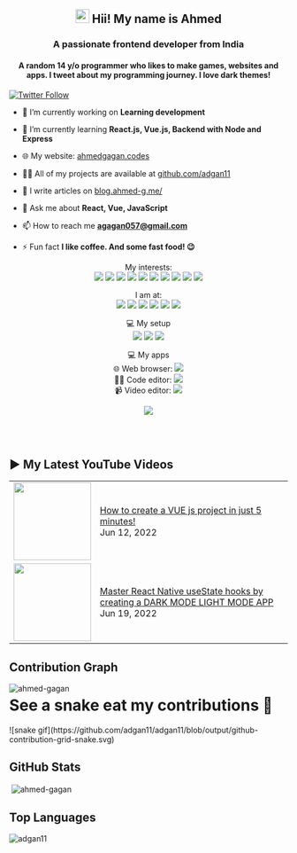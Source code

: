 <h2 align="center"><img src="https://media.giphy.com/media/hvRJCLFzcasrR4ia7z/giphy.gif" width="25"> Hii! My name is Ahmed</h2>
<h3 align="center">A passionate frontend developer from India</h3>
<h4 align="center">
  A random 14 y/o programmer who likes to make games, websites and apps. I tweet about my programming journey. I love dark themes!
</h4>

[![Twitter Follow](https://img.shields.io/twitter/follow/ahmedgagan11?color=1DA1F2&logo=Twitter&style=for-the-badge)](https://twitter.com/ahmedgagan11)

- 🔭 I’m currently working on **Learning development**

- 🌱 I’m currently learning **React.js, Vue.js, Backend with Node and Express**

- 🌐 My website: [ahmedgagan.codes](https://ahmedgagan.codes)

- 👨‍💻 All of my projects are available at [github.com/adgan11](https://github.com/aahhmmeedd-a)

- 📝 I write articles on [blog.ahmed-g.me/](https://blog.ahmed-g.me/)

- 💬 Ask me about **React, Vue, JavaScript**

- 📫 How to reach me **agagan057@gmail.com**

- ⚡ Fun fact **I like coffee. And some fast food! 😉**

<!--START_SECTION:waka-->
<!--END_SECTION:waka-->

<!--<p align="center">
<a href="https://twitter.com/ahmedgagan11" target="blank"><img align="center" src="https://cdn.jsdelivr.net/npm/simple-icons@3.0.1/icons/twitter.svg" alt="ahmedgagan11" height="30" width="30" /></a>
<a href="https://stackoverflow.com/users/19466599/ahmed-gagan" target="blank"><img align="center" src="https://cdn.jsdelivr.net/npm/simple-icons@3.0.1/icons/stackoverflow.svg" alt="11727541" height="30" width="30" /></a>
<a href="https://codesandbox.io/u/ahmedGagan()" target="blank"><img align="center" src="https://cdn.jsdelivr.net/npm/simple-icons@3.0.1/icons/codesandbox.svg" alt="ahmed-gagan" height="30" width="30" /></a>
<a href="https://www.facebook.com/profile.php?id=100081964175858" target="blank"><img align="center" src="https://cdn.jsdelivr.net/npm/simple-icons@3.0.1/icons/facebook.svg" alt="ahmed gagan" height="30" width="30" /></a>
<a href="https://instagram.com/ahmedg.me" target="blank"><img align="center" src="https://cdn.jsdelivr.net/npm/simple-icons@3.0.1/icons/instagram.svg" alt="ahmedg.me" height="30" width="30" /></a>
<a href="https://www.youtube.com/channel/UCJ-_7mwDnDXbfDSn5_DTnlg" target="blank"><img align="center" src="https://cdn.jsdelivr.net/npm/simple-icons@3.0.1/icons/youtube.svg" alt="ahmed gagan" height="30" width="30" /></a>
</p>-->
<!-- <p align="left"><img src="https://devicons.github.io/devicon/devicon.git/icons/bootstrap/bootstrap-plain.svg" alt="bootstrap" width="40" height="40"/> <img src="https://devicons.github.io/devicon/devicon.git/icons/css3/css3-original-wordmark.svg" alt="css3" width="40" height="40"/> <img src="https://devicons.github.io/devicon/devicon.git/icons/electron/electron-original.svg" alt="electron" width="40" height="40"/> <img src="https://devicons.github.io/devicon/devicon.git/icons/html5/html5-original-wordmark.svg" alt="html5" width="40" height="40"/> <img src="https://devicons.github.io/devicon/devicon.git/icons/javascript/javascript-original.svg" alt="javascript" width="40" height="40"/> <img src="https://devicons.github.io/devicon/devicon.git/icons/linux/linux-original.svg" alt="linux" width="40" height="40"/> <img src="https://devicons.github.io/devicon/devicon.git/icons/python/python-original.svg" alt="python" width="40" height="40"/> <img src="https://devicons.github.io/devicon/devicon.git/icons/react/react-original-wordmark.svg" alt="react" width="40" height="40"/> <img src="https://devicons.github.io/devicon/devicon.git/icons/vuejs/vuejs-original-wordmark.svg" alt="vuejs" width="40" height="40"/></p> -->
<p align="center">
  My interests: <br>
  <img src="https://img.shields.io/badge/html5%20-%23E34F26.svg?&style=for-the-badge&logo=html5&logoColor=white">
  <img src="https://img.shields.io/badge/css3%20-%231572B6.svg?&style=for-the-badge&logo=css3&logoColor=white">
  <img src="https://img.shields.io/badge/javascript%20-%23323330.svg?&style=for-the-badge&logo=javascript&logoColor=%23F7DF1E">
  <img src="https://img.shields.io/badge/python%20-%2314354C.svg?&style=for-the-badge&logo=python&logoColor=white">
  <img src="https://img.shields.io/badge/node.js%20-%2343853D.svg?&style=for-the-badge&logo=node.js&logoColor=white">
  <img src="https://img.shields.io/badge/express.js%20-%23404d59.svg?&style=for-the-badge">
  <img src="https://img.shields.io/badge/react%20-%2320232a.svg?&style=for-the-badge&logo=react&logoColor=%2361DAFB">
  <img src="https://img.shields.io/badge/material%20ui%20-%230081CB.svg?&style=for-the-badge&logo=material-ui&logoColor=white">
  <img src="https://img.shields.io/badge/vuejs%20-%2335495e.svg?&style=for-the-badge&logo=vue.js&logoColor=%234FC08D">
  <img src="https://img.shields.io/badge/electron%20-%2320232e.svg?&style=for-the-badge&logo=electron&logoColor=%47848F">
</p>

<p align="center">
  I am at: <br>
  <a href="https://www.youtube.com/channel/UCJ-_7mwDnDXbfDSn5_DTnlg"><img src="https://img.shields.io/badge/youtube-%23FF0000.svg?&style=for-the-badge&logo=youtube&logoColor=white"></a>
  <a href="https://www.facebook.com/profile.php?id=100081964175858"><img src="https://img.shields.io/badge/facebook-%231877F2.svg?&style=for-the-badge&logo=facebook&logoColor=white"></a>
  <a href="https://www.instagram.com/ahmedg.me/"><img src="https://img.shields.io/badge/instagram-%23E4405F.svg?&style=for-the-badge&logo=instagram&logoColor=white"></a>
  <a href="https://twitter.com/ahmedgagan11"><img src="https://img.shields.io/badge/twitter-%231DA1F2.svg?&style=for-the-badge&logo=twitter&logoColor=white"></a>
  <a href="https://blog.ahmed-g.me/"><img src="https://img.shields.io/badge/Hashnode-%232962FF.svg?&style=for-the-badge&logo=hashnode&logoColor=white"></a>
  <a href="https://dev.to/aahhmmeedda"><img src="https://img.shields.io/badge/DEV.TO-%230A0A0A.svg?&style=for-the-badge&logo=dev.to&logoColor=white"></a>
  
</p>
<p align="center">
 💻 My setup <br>
  <img src="https://img.shields.io/badge/apple-0078D6?logo=apple&logoColor=white&style=for-the-badge">
  <img src="https://img.shields.io/badge/m1-0078D6?logo=apple&logoColor=white&style=for-the-badge">
  <img src="https://img.shields.io/badge/RAM-8GB-%230071C5.svg?&style=for-the-badge&logoColor=white" />
</p>
<p align="center">
 💻 My apps <br>
  🌐 Web browser: <a href="https://www.apple.com/in/safari/"><img src="https://img.shields.io/badge/safari-0078D6?logo=safari&logoColor=white&style=for-the-badge" /></a>
  <br>
  👨‍💻 Code editor: <a href="https://code.visualstudio.com"><img src="https://img.shields.io/badge/VS Code-0078D6?logo=visual-studio-code&logoColor=white&style=for-the-badge&color=0086D1"></a>
  <br>
  📹 Video editor: <a href="http://shotcut.org/"><img src="https://img.shields.io/badge/IMovie-0078D6?logoColor=white&style=for-the-badge&color=115C77"></a>
</p>
<p align="center"> 
  <img src="https://profile-counter.glitch.me/adgan11/count.svg" />
</p>
<br />
<br />

## ▶ My Latest YouTube Videos
<table>
  <tbody>
<!-- YOUTUBE:START --><tr><td><a href="https://www.youtube.com/watch?v=LiFNYSmJOaI"><img width="140px" src="https://i.ytimg.com/vi/LiFNYSmJOaI/mqdefault.jpg"></a></td>
<td><a href="https://www.youtube.com/watch?v=LiFNYSmJOaI">How to create a VUE js project in just 5 minutes!
</a><br/>Jun 12, 2022</td></tr>
<tr><td><a href="https://www.youtube.com/watch?v=q6_YEna0PVQ"><img width="140px" src="https://i.ytimg.com/vi/q6_YEna0PVQ/mqdefault.jpg"></a></td>
<td><a href="https://www.youtube.com/watch?v=q6_YEna0PVQ">Master React Native useState hooks by creating a DARK MODE LIGHT MODE APP
</a><br/>Jun 19, 2022</td></tr>
<!-- YOUTUBE:END -->
  </tbody>
 <table>
      
<!-- HASHNODE_BLOG:START -->
<!--<p align="left">
<a href="https://blog.usman-s.me/memoriez" title="🎉 Presenting Memoriez - A quick & easy journal"><img src="https://cdn.hashnode.com/res/hashnode/image/upload/v1656647378837/zTE_GI6xd.png" alt="🎉 Presenting Memoriez - A quick & easy journal" width="250px" align="left" /></a>
<a href="https://blog.usman-s.me/memoriez" title="🎉 Presenting Memoriez - A quick & easy journal"><strong>🎉 Presenting Memoriez - A quick & easy journal</strong></a>
<div><strong>1 July 2022</strong> | <strong>Updated: 1 July 2022</strong></div>
<br/> ❔ What and Why Memoriez ❔
This is a very important question because it makes things clear as to why this app is needed.
I built Memoriez because I honestly found it hard to write and maintain journal/diary entries daily.
It's not easy to maintain a j... </p> <br/> <br/>
<p align="left">
<a href="https://blog.usman-s.me/how-to-use-mongoose-with-nextjs-for-mongodb" title="🗃️ How to use Mongoose with Next.js for MongoDB?"><img src="https://cdn.hashnode.com/res/hashnode/image/upload/v1650185052230/2wzY_Fd6f.png" alt="🗃️ How to use Mongoose with Next.js for MongoDB?" width="250px" align="right" /></a>
<a href="https://blog.usman-s.me/how-to-use-mongoose-with-nextjs-for-mongodb" title="🗃️ How to use Mongoose with Next.js for MongoDB?"><strong>🗃️ How to use Mongoose with Next.js for MongoDB?</strong></a>
<div><strong>17 Apr 2022</strong> | <strong>Updated: 7 June 2022</strong></div>
<br/> Hey all 👋!
Next.js is an amazing full-stack framework and MongoDB is a great NoSQL database. Using them together will make an app super fast and awesome! In this post, we'll go ahead and set up the Mongoose ODM inside our Next.js app to make use of ... </p> <br/> <br/>
<p align="left">
<a href="https://blog.usman-s.me/sort-imports-using-prettier-in-a-javascript-project-inside-vs-code" title="🎨 Sort imports using Prettier in a JavaScript Project inside VS Code!"><img src="https://cdn.hashnode.com/res/hashnode/image/upload/v1647939834412/-rOHcxwbV.png" alt="🎨 Sort imports using Prettier in a JavaScript Project inside VS Code!" width="250px" align="left" /></a>
<a href="https://blog.usman-s.me/sort-imports-using-prettier-in-a-javascript-project-inside-vs-code" title="🎨 Sort imports using Prettier in a JavaScript Project inside VS Code!"><strong>🎨 Sort imports using Prettier in a JavaScript Project inside VS Code!</strong></a>
<div><strong>22 Mar 2022</strong> | <strong>Updated: 22 Mar 2022</strong></div>
<br/> 👋 Hey developers! This post is about how you can sort import statements in your JavaScript/TypeScript/React/Node etc projects easily with Prettier in VS Code when you format the code.
https://www.youtube.com/watch?v=QQWgN0_gUxI
What will you achieve... </p> <br/> <br/>
<p align="left">
<a href="https://blog.usman-s.me/onlyformats" title="🎉 Introducing Only Formats | The quickest way to format code!"><img src="https://cdn.hashnode.com/res/hashnode/image/upload/v1645965586101/f9tZgtt-T.png" alt="🎉 Introducing Only Formats | The quickest way to format code!" width="250px" align="right" /></a>
<a href="https://blog.usman-s.me/onlyformats" title="🎉 Introducing Only Formats | The quickest way to format code!"><strong>🎉 Introducing Only Formats | The quickest way to format code!</strong></a>
<div><strong>27 Feb 2022</strong> | <strong>Updated: 22 Mar 2022</strong></div>
<br/> Hey everybody!
I saw the Netlify x Hashnode Hackathon and I was very very excited to participate this time. It was quite hard to think about an idea but I finally got one!
Story
This time building an app was a weird and funny experience at the same t... </p> <br/> <br/>
<p align="left">
<a href="https://blog.usman-s.me/whatsapp-api-node-express" title="🗨️ Build a WhatsApp API using Node & Express"><img src="https://cdn.hashnode.com/res/hashnode/image/upload/v1641644668347/EXSQ8lHur.png" alt="🗨️ Build a WhatsApp API using Node & Express" width="250px" align="left" /></a>
<a href="https://blog.usman-s.me/whatsapp-api-node-express" title="🗨️ Build a WhatsApp API using Node & Express"><strong>🗨️ Build a WhatsApp API using Node & Express</strong></a>
<div><strong>8 Jan 2022</strong> | <strong>Updated: 22 Mar 2022</strong></div>
<br/> Today, you will be able to build a WhatsApp REST API using Node.js and Express using Puppeteer and web scraping.
Although we won't be doing any web scraping, we will use a library that does everything for you already and makes it very easy to work wi... </p> <br/> <br/>-->
<!-- HASHNODE_BLOG:END -->


## Contribution Graph
<p><img align="left" src="https://activity-graph.herokuapp.com/graph?username=adgan11&theme=github" alt="ahmed-gagan" /></p>

# See a snake eat my contributions 👀
<p>![snake gif](https://github.com/adgan11/adgan11/blob/output/github-contribution-grid-snake.svg)</p>

## GitHub Stats
<p>&nbsp;<img align="center" src="https://github-readme-stats.vercel.app/api?username=adgan11&show_icons=true&theme=react&count_private=true" alt="ahmed-gagan" /></p>

## Top Languages
<p><img align="left" src="https://github-readme-stats.max-programming.vercel.app/api/top-langs/?username=adgan11&layout=compact&hide=html&theme=react" alt="adgan11" /></p> 
